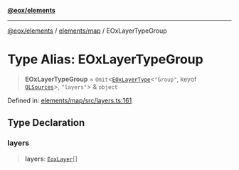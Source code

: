 [**@eox/elements**](../../../README.md)

***

[@eox/elements](../../../modules.md) / [elements/map](../README.md) / EOxLayerTypeGroup

# Type Alias: EOxLayerTypeGroup

> **EOxLayerTypeGroup** = `Omit`\<[`EOxLayerType`](EOxLayerType.md)\<`"Group"`, keyof [`OLSources`](OLSources.md)\>, `"layers"`\> & `object`

Defined in: [elements/map/src/layers.ts:161](https://github.com/EOX-A/EOxElements/blob/ca51b63a9bb0be7232536206856b85340431bcbd/elements/map/src/layers.ts#L161)

## Type Declaration

### layers

> **layers**: [`EoxLayer`](EoxLayer.md)[]
